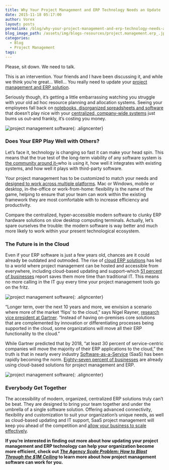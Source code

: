 ```yaml
---
title: Why Your Project Management and ERP Technology Needs an Update
date: 2015-11-18 05:17:00
author: Vorex
layout: posts
permalink: /blog/why-your-project-management-and-erp-technology-needs-an-update/
blog_image_path: /assets/img/blogs-resources/project.management.erp_.jpg
categories:
  - Blog
  - Project Management
tags:  
---
```



Please, sit down. We need to talk.

This is an intervention. Your friends and I have been discussing it, and while we think you’re great… Well… You really need to update your [project management and ERP solution](http://www.vorex.com/supercharging-business-insights-with-online-project-management-erp/). <!--more-->

Seriously though, it’s getting a little embarrassing watching you struggle with your old ad hoc resource planning and allocation systems. Seeing your employees fall back on [notebooks, disorganized spreadsheets and software](http://www.erpsoftwareblog.com/2012/02/old-erp-new-erp-the-age-of-your-erp-can-alter-your-bottom-line/) that doesn’t play nice with your [centralized, company-wide systems](http://www.vorex.com/supercharging-business-insights-with-online-project-management-erp/) just bums us out–and frankly, it’s costing you money.

![project management software](https://media.giphy.com/media/YJjvTqoRFgZaM/giphy.gif){: .aligncenter}

### Does Your ERP Play Well with Others?

Let’s face it, technology is changing so fast it can make your head spin. This means that the true test of the long-term viability of any software system is [the community around it–](http://www.informationweek.com/software/enterprise-applications/6-more-enduring-truths-about-selecting-enterprise-software/d/d-id/1113070?page_number=1)who is using it, how well it integrates with existing systems, and how well it plays with third-party software.

Your project management has to be customized to match your needs and [designed to work across multiple platforms](http://www.vorex.com/top-5-ways-cloud-based-project-management-provides-a-competitive-edge/). Mac or Windows, mobile or desktop, in-the-office or work-from-home: flexibility is the name of the game, helping to ensure that your team can work within the existing framework they are most comfortable with to increase efficiency and productivity.

Compare the centralized, hyper-accessible modern software to clunky ERP hardware solutions on slow desktop computing terminals. Actually, let’s spare ourselves the trouble: the modern software is way better and much more likely to work within your present technological ecosystem.

### The Future is in the Cloud

Even if your ERP software is just a few years old, chances are it could already be outdated and outmoded. The rise of [cloud ERP solutions](https://diginomica.com/2015/10/12/how-cloud-erp-gets-manufacturing-work-done/#.Vjlki66rSRs) has led to a world where project management can be hosted and accessible from everywhere, including cloud-based updating and support–which [51 percent of businesses](http://www.rackspace.com/blog/infographic-the-state-of-smb-cloud-adoption-in-2014/) report saves them more time than traditional IT. This means no more calling in the IT guy every time your project management tools go on the fritz.

![project management software](https://media.giphy.com/media/yR8iFJX4Qy784/giphy.gif){: .aligncenter}

“Longer term, over the next 10 years and more, we envision a scenario where more of the market ‘flips’ to the cloud,” says Nigel Rayner, [research vice president at Gartner](http://www.gartner.com/newsroom/id/2658415). “Instead of having on-premises core solutions that are complemented by innovation or differentiating processes being supported in the cloud, some organizations will move all their ERP functionality to the cloud.”

While Gartner predicted that by 2018, “at least 30 percent of service-centric companies will move the majority of their ERP applications to the cloud,” the truth is that in nearly every industry [Software-as-a-Service](http://www.vorex.com/take-your-digital-organization-higher-with-a-cloud-based-solution/) (SaaS) has been rapidly becoming the norm. [Eighty-seven percent of businesses](http://www.rightscale.com/blog/cloud-industry-insights/cloud-computing-trends-2014-state-cloud-survey) are already using cloud-based solutions for project management and ERP.

![project management software](https://media.giphy.com/media/4b8Oi4TXZDStG/giphy.gif){: .aligncenter}

### Everybody Get Together

The accessibility of modern, organized, centralized ERP solutions truly can’t be beat. They are designed to bring your team together and under the umbrella of a single software solution. Offering advanced connectivity, flexibility and customization to suit your organization’s unique needs, as well as cloud-based updating and IT support, SaaS project management will keep you ahead of the competition and [allow your business to scale effectively](http://www.vorex.com/how-online-project-management-erp-can-help-digital-agencies-advance-their-businesses/).

**If you’re interested in finding out more about how updating your project management and ERP technology can help your organization become more efficient, check out [*The Agency Scale Problem: How to Blast Through the $1M Ceiling*](http://vorex.hs-sites.com/agency-scale-ebook?__hstc=100746398.0d9a36e8b26eeb83aaab70a992f9d211.1437581808827.1446659824392.1446663596287.58&amp;__hssc=100746398.7.1446663596287&amp;__hsfp=3898389234) to learn more about how project management software can work for you.**
